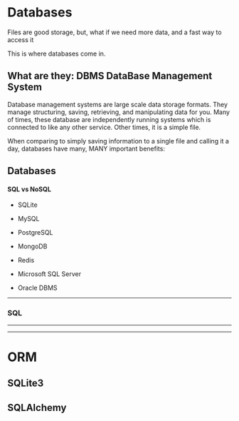 # Databases

Files are good storage, but, what if we need more data, and a fast way to access it

This is where databases come in.

## What are they: DBMS DataBase Management System

Database management systems are large scale data storage formats. They manage structuring, saving,
retrieving, and manipulating data for you. Many of times, these database
are independently running systems which is connected to like any other service.
Other times, it is a simple file. 

When comparing to simply saving information to a single file and calling it a day, databases
have many, MANY important benefits:



## Databases

#### SQL vs NoSQL

- SQLite
- MySQL
- PostgreSQL

- MongoDB
- Redis
- Microsoft SQL Server
- Oracle DBMS

----

### SQL



------
-------

# ORM

## SQLite3

## SQLAlchemy


